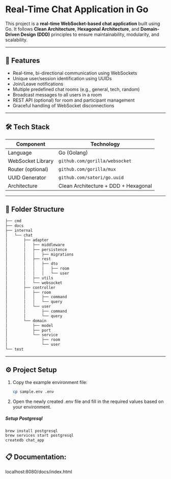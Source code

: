 # Real-Time Chat Application in Go

This project is a **real-time WebSocket-based chat application** built using Go. It follows **Clean Architecture**, **Hexagonal Architecture**, and **Domain-Driven Design (DDD)** principles to ensure maintainability, modularity, and scalability.

---

## 🚀 Features

- Real-time, bi-directional communication using WebSockets
- Unique user/session identification using UUIDs
- Join/Leave notifications
- Multiple predefined chat rooms (e.g., general, tech, random)
- Broadcast messages to all users in a room
- REST API (optional) for room and participant management
- Graceful handling of WebSocket disconnections

---

## 🛠️ Tech Stack

| Component         | Technology                     |
|------------------|--------------------------------|
| Language          | Go (Golang)                    |
| WebSocket Library | `github.com/gorilla/websocket` |
| Router (optional) | `github.com/gorilla/mux`       |
| UUID Generator    | `github.com/satori/go.uuid`    |
| Architecture      | Clean Architecture + DDD + Hexagonal |

---

## 📁 Folder Structure

```bash
├── cmd
├── docs
├── internal
│   └── chat
│       ├── adapter
│       │   ├── middleware
│       │   ├── persistence
│       │   │   ├── migrations
│       │   ├── rest
│       │   │   ├── dto
│       │   │   │   ├── room
│       │   │   │   └── user
│       │   ├── utils
│       │   └── websocket
│       ├── controller
│       │   ├── room
│       │   │   ├── command
│       │   │   └── query
│       │   └── user
│       │       ├── command
│       │       └── query
│       └── domain
│           ├── model
│           ├── port
│           └── service
│               ├── room
│               └── user
└── test
```
---

## ⚙️ Project Setup

1. Copy the example environment file:

   ```bash
   cp sample.env .env

2. Open the newly created .env file and fill in the required values based on your environment.

#####  Setup Postgresql
   ```bash
   brew install postgresql
   brew services start postgresql
   createdb chat_app
```

## 📋 Documentation:
localhost:8080/docs/index.html
